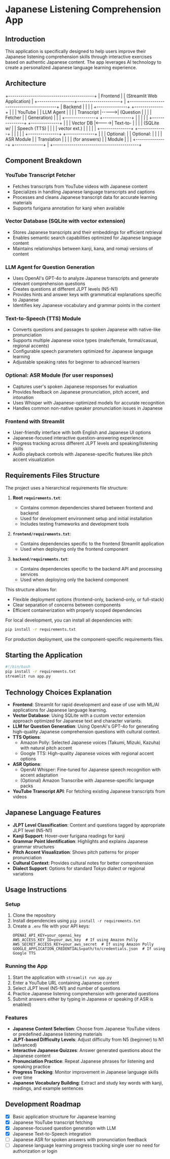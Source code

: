 # Japanese Listening Comprehension App

## Introduction
This application is specifically designed to help users improve their Japanese listening comprehension skills through interactive exercises based on authentic Japanese content. The app leverages AI technology to create a personalized Japanese language learning experience.

## Architecture
+------------------------------------------+
|                  Frontend                |
|         (Streamlit Web Application)      |
+------------------+---------------------+
                   |
+------------------------------------------+
|                  Backend                 |
|                                          |
|  +---------------+      +--------------+ |
|  | YouTube       |      | LLM Agent    | |
|  | Transcript    |----->| (Question    | |
|  | Fetcher       |      | Generation)  | |
|  +---------------+      +--------------+ |
|                               |          |
|  +---------------+      +--------------+ |
|  | Vector DB     |<---->| Text-to-     | |
|  | (SQLite w/    |      | Speech (TTS) | |
|  | vector ext.)  |      |              | |
|  +---------------+      +--------------+ |
|                               |          |
|  +---------------+      +--------------+ |
|  | Optional:     |      | Optional:    | |
|  | ASR Module    |      | Translation  | |
|  | (for answers) |      | Module       | |
|  +---------------+      +--------------+ |
+------------------------------------------+

## Component Breakdown

### YouTube Transcript Fetcher
- Fetches transcripts from YouTube videos with Japanese content
- Specializes in handling Japanese language transcripts and captions
- Processes and cleans Japanese transcript data for accurate learning materials
- Supports furigana annotation for kanji when available

### Vector Database (SQLite with vector extension)
- Stores Japanese transcripts and their embeddings for efficient retrieval
- Enables semantic search capabilities optimized for Japanese language content
- Maintains relationships between kanji, kana, and romaji versions of content

### LLM Agent for Question Generation
- Uses OpenAI's GPT-4o to analyze Japanese transcripts and generate relevant comprehension questions
- Creates questions at different JLPT levels (N5-N1)
- Provides hints and answer keys with grammatical explanations specific to Japanese
- Identifies key Japanese vocabulary and grammar points in the content

### Text-to-Speech (TTS) Module
- Converts questions and passages to spoken Japanese with native-like pronunciation
- Supports multiple Japanese voice types (male/female, formal/casual, regional accents)
- Configurable speech parameters optimized for Japanese language learning
- Adjustable speaking rates for beginner to advanced learners

### Optional: ASR Module (for user responses)
- Captures user's spoken Japanese responses for evaluation
- Provides feedback on Japanese pronunciation, pitch accent, and intonation
- Uses Whisper with Japanese-optimized models for accurate recognition
- Handles common non-native speaker pronunciation issues in Japanese

### Frontend with Streamlit
- User-friendly interface with both English and Japanese UI options
- Japanese-focused interactive question-answering experience
- Progress tracking across different JLPT levels and speaking/listening skills
- Audio playback controls with Japanese-specific features like pitch accent visualization

## Requirements Files Structure

The project uses a hierarchical requirements file structure:

1. **Root `requirements.txt`**: 
   - Contains common dependencies shared between frontend and backend
   - Used for development environment setup and initial installation
   - Includes testing frameworks and development tools

2. **`frontend/requirements.txt`**: 
   - Contains dependencies specific to the frontend Streamlit application
   - Used when deploying only the frontend component

3. **`backend/requirements.txt`**: 
   - Contains dependencies specific to the backend API and processing services
   - Used when deploying only the backend component

This structure allows for:
- Flexible deployment options (frontend-only, backend-only, or full-stack)
- Clear separation of concerns between components
- Efficient containerization with properly scoped dependencies

For local development, you can install all dependencies with:
```bash
pip install -r requirements.txt
```

For production deployment, use the component-specific requirements files.

## Starting the Application
```bash
#!/bin/bash
pip install -r requirements.txt
streamlit run app.py
```

## Technology Choices Explanation
- **Frontend**: Streamlit for rapid development and ease of use with ML/AI applications for Japanese language learning.
- **Vector Database**: Using SQLite with a custom vector extension approach optimized for Japanese text and character variants.
- **LLM for Question Generation**: Using OpenAI's GPT-4o for generating high-quality Japanese comprehension questions with cultural context.
- **TTS Options**:
  - Amazon Polly: Selected Japanese voices (Takumi, Mizuki, Kazuha) with natural pitch accent
  - Google TTS: High-quality Japanese voices with regional accent options
- **ASR Options**:
  - OpenAI Whisper: Fine-tuned for Japanese speech recognition with accent adaptation
  - (Optional) Amazon Transcribe with Japanese-specific language packs
- **YouTube Transcript API**: For fetching existing Japanese transcripts from videos

## Japanese Language Features
- **JLPT Level Classification**: Content and questions tagged by appropriate JLPT level (N5-N1)
- **Kanji Support**: Hover-over furigana readings for kanji
- **Grammar Point Identification**: Highlights and explains Japanese grammar structures
- **Pitch Accent Visualization**: Shows pitch patterns for proper pronunciation
- **Cultural Context**: Provides cultural notes for better comprehension
- **Dialect Support**: Options for standard Tokyo dialect or regional variations

## Usage Instructions

### Setup
1. Clone the repository
2. Install dependencies using `pip install -r requirements.txt`
3. Create a `.env` file with your API keys:
   ```
   OPENAI_API_KEY=your_openai_key
   AWS_ACCESS_KEY_ID=your_aws_key  # If using Amazon Polly
   AWS_SECRET_ACCESS_KEY=your_aws_secret  # If using Amazon Polly
   GOOGLE_APPLICATION_CREDENTIALS=path/to/credentials.json  # If using Google TTS
   ```

### Running the App
1. Start the application with `streamlit run app.py`
2. Enter a YouTube URL containing Japanese content
3. Select JLPT level (N5-N1) and number of questions
4. Practice Japanese listening comprehension with generated questions
5. Submit answers either by typing in Japanese or speaking (if ASR is enabled)

### Features
- **Japanese Content Selection**: Choose from Japanese YouTube videos or predefined Japanese listening materials
- **JLPT-based Difficulty Levels**: Adjust difficulty from N5 (beginner) to N1 (advanced)
- **Interactive Japanese Quizzes**: Answer generated questions about the Japanese content
- **Pronunciation Practice**: Repeat Japanese phrases for listening and speaking practice
- **Progress Tracking**: Monitor improvement in Japanese language skills over time
- **Japanese Vocabulary Building**: Extract and study key words with kanji, readings, and example sentences

## Development Roadmap
- [x] Basic application structure for Japanese learning
- [x] Japanese YouTube transcript fetching
- [x] Japanese-focused question generation with LLM
- [x] Japanese Text-to-Speech integration
- [ ] Japanese ASR for spoken answers with pronunciation feedback
- [ ] Japanese language learning progress tracking single user no need for authorization or login